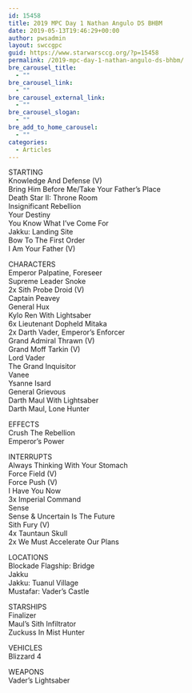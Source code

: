 ```yaml
---
id: 15458
title: 2019 MPC Day 1 Nathan Angulo DS BHBM
date: 2019-05-13T19:46:29+00:00
author: pwsadmin
layout: swccgpc
guid: https://www.starwarsccg.org/?p=15458
permalink: /2019-mpc-day-1-nathan-angulo-ds-bhbm/
bre_carousel_title:
  - ""
bre_carousel_link:
  - ""
bre_carousel_external_link:
  - ""
bre_carousel_slogan:
  - ""
bre_add_to_home_carousel:
  - ""
categories:
  - Articles
---
```

  


STARTING  
Knowledge And Defense (V)  
Bring Him Before Me/Take Your Father’s Place  
Death Star II: Throne Room  
Insignificant Rebellion  
Your Destiny  
You Know What I&#8217;ve Come For  
Jakku: Landing Site  
Bow To The First Order  
I Am Your Father (V)

CHARACTERS  
Emperor Palpatine, Foreseer  
Supreme Leader Snoke  
2x Sith Probe Droid (V)  
Captain Peavey  
General Hux  
Kylo Ren With Lightsaber  
6x Lieutenant Dopheld Mitaka  
2x Darth Vader, Emperor&#8217;s Enforcer  
Grand Admiral Thrawn (V)  
Grand Moff Tarkin (V)  
Lord Vader  
The Grand Inquisitor  
Vanee  
Ysanne Isard  
General Grievous  
Darth Maul With Lightsaber  
Darth Maul, Lone Hunter

EFFECTS  
Crush The Rebellion  
Emperor&#8217;s Power

INTERRUPTS  
Always Thinking With Your Stomach  
Force Field (V)  
Force Push (V)  
I Have You Now  
3x Imperial Command  
Sense  
Sense & Uncertain Is The Future  
Sith Fury (V)  
4x Tauntaun Skull  
2x We Must Accelerate Our Plans

LOCATIONS  
Blockade Flagship: Bridge  
Jakku  
Jakku: Tuanul Village  
Mustafar: Vader&#8217;s Castle

STARSHIPS  
Finalizer  
Maul&#8217;s Sith Infiltrator  
Zuckuss In Mist Hunter

VEHICLES  
Blizzard 4

WEAPONS  
Vader&#8217;s Lightsaber